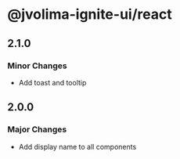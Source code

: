 # @jvolima-ignite-ui/react

## 2.1.0

### Minor Changes

- Add toast and tooltip

## 2.0.0

### Major Changes

- Add display name to all components
